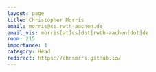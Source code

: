 ```yaml
---
layout: page
title: Christopher Morris
email: morris@cs.rwth-aachen.de
email_vis: morris[at]cs[dot]rwth-aachen[dot]de
room: 215
importance: 1
category: Head
redirect: https://chrsmrrs.github.io/
---
```

